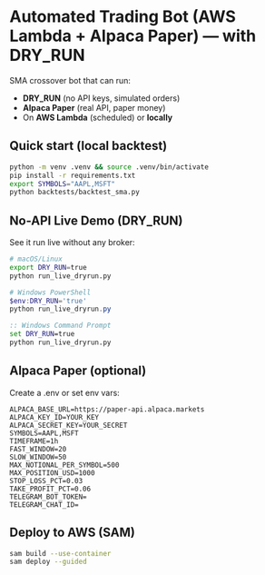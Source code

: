 # Automated Trading Bot (AWS Lambda + Alpaca Paper) — with DRY_RUN

SMA crossover bot that can run:
- **DRY_RUN** (no API keys, simulated orders)
- **Alpaca Paper** (real API, paper money)
- On **AWS Lambda** (scheduled) or **locally**

## Quick start (local backtest)
```bash
python -m venv .venv && source .venv/bin/activate
pip install -r requirements.txt
export SYMBOLS="AAPL,MSFT"
python backtests/backtest_sma.py
```

## No-API Live Demo (DRY_RUN)
See it run live without any broker:
```bash
# macOS/Linux
export DRY_RUN=true
python run_live_dryrun.py
```
```powershell
# Windows PowerShell
$env:DRY_RUN='true'
python run_live_dryrun.py
```
```cmd
:: Windows Command Prompt
set DRY_RUN=true
python run_live_dryrun.py
```

## Alpaca Paper (optional)
Create a .env or set env vars:
```
ALPACA_BASE_URL=https://paper-api.alpaca.markets
ALPACA_KEY_ID=YOUR_KEY
ALPACA_SECRET_KEY=YOUR_SECRET
SYMBOLS=AAPL,MSFT
TIMEFRAME=1h
FAST_WINDOW=20
SLOW_WINDOW=50
MAX_NOTIONAL_PER_SYMBOL=500
MAX_POSITION_USD=1000
STOP_LOSS_PCT=0.03
TAKE_PROFIT_PCT=0.06
TELEGRAM_BOT_TOKEN=
TELEGRAM_CHAT_ID=
```

## Deploy to AWS (SAM)
```bash
sam build --use-container
sam deploy --guided
```
